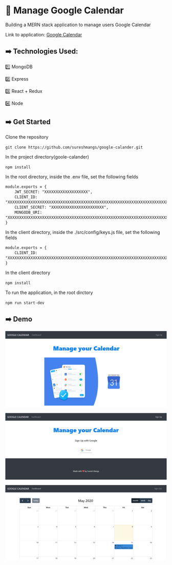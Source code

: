 # :date: Manage Google Calendar

Building a MERN stack application to manage users Google Calendar

Link to application: [Google Calendar](https://manage-google-calendar.herokuapp.com/)

## :arrow_right: Technologies Used:

:one: MongoDB

:two: Express

:three: React + Redux

:four: Node

## :arrow_right: Get Started

Clone the repository

`git clone https://github.com/sureshmangs/google-calander.git`

In the project directory(goole-calander)

`npm install`

In the root directory, inside the .env file, set the following fields
```
module.exports = {
    JWT_SECRET: "XXXXXXXXXXXXXXXXXXX",
    CLIENT_ID: "XXXXXXXXXXXXXXXXXXXXXXXXXXXXXXXXXXXXXXXXXXXXXXXXXXXXXXXXXXXXXXXXXXXXXXXXXXXXXXXXXXXX",
    CLIENT_SECRET: "XXXXXXXXXXXXXXXXXXXXXXX",
    MONGODB_URI: "XXXXXXXXXXXXXXXXXXXXXXXXXXXXXXXXXXXXXXXXXXXXXXXXXXXXXXXXXXXXXXXXXXXXXXXXXXXXXXXXXXXXXXXXXXXXXX"
}
```

In the client directory, inside the ./src/config/keys.js file, set the following fields
```
module.exports = {
    CLIENT_ID: "XXXXXXXXXXXXXXXXXXXXXXXXXXXXXXXXXXXXXXXXXXXXXXXXXXXXXXXXXXXXXXXXXXXXXXXXXXXXXXXXXXXX",
}
```

In the client directory

`npm install`


To run the application, in the root dirctory

`npm run start-dev`

## :arrow_right: Demo

![alt text](./Demo/Home.png "Homepage")

![alt text](./Demo/Signup.png "Signup")

![alt text](./Demo/Dashboard.png "Dashboard")

